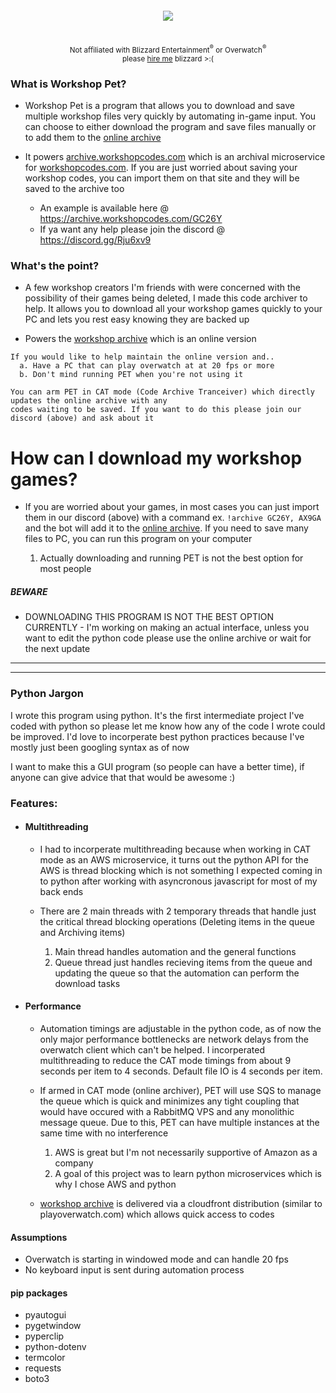

<div align="center" style="padding: 20px; text-align: center">
	<img src="https://archive.workshopcodes.com/jetpack-jumbo.png" />
</div>

<div align="center">
<br />
<small>Not affiliated with Blizzard Entertainment<sup>®</sup> or Overwatch<sup>®</sup></small>
<br />
<small>please <a target="_blank" href="https://www.linkedin.com/in/russell-sorin/">hire me</a> blizzard >:( </small>
</div>

### What is Workshop Pet?

- Workshop Pet is a program that allows you to download and save multiple workshop files very quickly by automating in-game input. You can choose to either download the program and save files manually or to add them to the [online archive](https://archive.workshopcodes.com/)

* It powers [archive.workshopcodes.com](http://archive.worshopcodes.com/) which is an archival microservice for [workshopcodes.com](https://workshopcodes.com/). If you are just worried about saving your workshop codes, you can import them on that site and they will be saved to the archive too

	* An example is available here @ https://archive.workshopcodes.com/GC26Y
	* If ya want any help please join the discord @  https://discord.gg/Rju6xv9

### What's the point?
* A few workshop creators I'm friends with were concerned with the possibility of their games being deleted, I made this code archiver to help. It allows you to download all your workshop games quickly to your PC and lets you rest easy knowing they are backed up

* Powers the [workshop archive](https://archive.workshopcodes.com/) which is an online version


```
If you would like to help maintain the online version and..
  a. Have a PC that can play overwatch at at 20 fps or more
  b. Don't mind running PET when you're not using it

You can arm PET in CAT mode (Code Archive Tranceiver) which directly updates the online archive with any
codes waiting to be saved. If you want to do this please join our discord (above) and ask about it
```

# How can I download my workshop games?

* If you are worried about your games, in most cases you can just import them in our discord (above) with a command ex. `!archive GC26Y, AX9GA` and the bot will add it to the [online archive](https://archive.workshopcodes.com/). If you need to save many files to PC, you can run this program on your computer

	1. Actually downloading and running PET is not the best option for most people


##### BEWARE
* DOWNLOADING THIS PROGRAM IS NOT THE BEST OPTION CURRENTLY - I'm working on making an actual interface, unless you want to edit the python code please use the online archive or wait for the next update




------------
------------


### Python Jargon

I wrote this program using python. It's the first intermediate project I've coded with python so please let me know how any of the code I wrote could be improved. I'd love to incorperate best python practices because I've mostly just been googling syntax as of now

I want to make this a GUI program (so people can have a better time), if anyone can give advice that that would be awesome :)

### Features:

* #### Multithreading

	* I had to incorperate multithreading because when working in CAT mode as an AWS microservice, it turns out the python API for the AWS is thread blocking which is not something I expected coming in to python after working with asyncronous javascript for most of my back ends
	
	* There are 2 main threads with 2 temporary threads that handle just the critical thread blocking operations (Deleting items in the queue and Archiving items)
		1. Main thread handles automation and the general functions
		2. Queue thread just handles recieving items from the queue and updating the queue so that the automation can perform the download tasks

* #### Performance

	* Automation timings are adjustable in the python code, as of now the only major performance bottlenecks are network delays from the overwatch client which can't be helped. I incorperated multithreading to reduce the CAT mode timings from about 9 seconds per item to 4 seconds. Default file IO is 4 seconds per item.

	* If armed in CAT mode (online archiver), PET will use SQS to manage the queue which is quick and minimizes any tight coupling that would have occured with a RabbitMQ VPS and any monolithic message queue. Due to this, PET can have multiple instances at the same time with no interference 
		1. AWS is great but I'm not necessarily supportive of Amazon as a company
		2. A goal of this project was to learn python microservices which is why I chose AWS and python
    
  * [workshop archive](https://archive.workshopcodes.com/) is delivered via a cloudfront distribution (similar to playoverwatch.com) which allows quick access to codes

#### Assumptions

* Overwatch is starting in windowed mode and can handle 20 fps
* No keyboard input is sent during automation process

#### pip packages

* pyautogui
* pygetwindow
* pyperclip
* python-dotenv
* termcolor
* requests
* boto3

